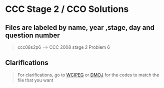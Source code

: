 # CCC Stage 2 / CCO Solutions

## Files are labeled by name, year ,stage, day and question number 
> ccc08s2p6 --> CCC 2008 stage 2 Problem 6

## Clarifications
> For clarifications, go to [WCIPEG](https://wcipeg.com/main) or [DMOJ](https://dmoj.ca/) for the codes to match the file that you want
